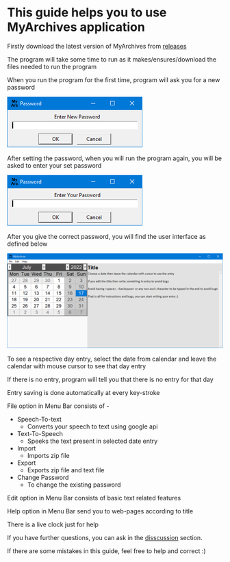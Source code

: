 # This guide helps you to use MyArchives application

Firstly download the latest version of MyArchives from [releases](https://github.com/EdwinRodger/MyArchives/releases/latest)

The program will take some time to run as it makes/ensures/download the files needed to run the program

When you run the program for the first time, program will ask you for a new password

![First Time Password Prompt](../.github/images/new_password(2022-07-10).png "First Time Password Prompt")

After setting the password, when you will run the program again, you will be asked to enter your set password

![Normal Password Promt](../.github/images/enter_password(2022-07-10).png "Password Promt")

After you give the correct password, you will find the user interface as defined below

![MyArchives Graphical User Interface](../.github/images/MyArchives(2022-07-17).png "MyArchives GUI")

To see a respective day entry, select the date from calendar and leave the calendar with mouse cursor to see that day entry

If there is no entry, program will tell you that there is no entry for that day

Entry saving is done automatically at every key-stroke

File option in Menu Bar consists of -

- Speech-To-text
  - Converts your speech to text using google api
- Text-To-Speech
  - Speeks the text present in selected date entry
- Import
  - Imports zip file
- Export
  - Exports zip file and text file
- Change Password
  - To change the existing password

Edit option in Menu Bar consists of basic text related features

Help option in Menu Bar send you to web-pages according to title

There is a live clock just for help

If you have further questions, you can ask in the [disscussion](https://github.com/EdwinRodger/MyArchives/discussions/categories/q-a) section.

If there are some mistakes in this guide, feel free to help and correct :)
